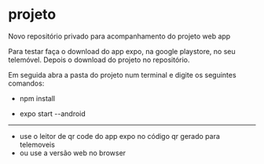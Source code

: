 # projeto
Novo repositório privado para acompanhamento do projeto web app

Para testar faça o download do app expo, na google playstore,  no seu telemóvel. Depois o download do projeto no repositório.

Em seguida abra a pasta do projeto num terminal e digite os seguintes comandos:

  - npm install  
  
  - expo start --android 
  
  ______________________________________________________________________________________________________________
  
  - use o leitor de qr code do app expo no código qr gerado para telemoveis
  - ou use a versão web no browser
  
